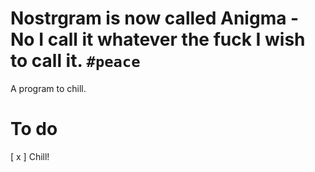 # Nostrgram is now called Anigma - No I call it whatever the fuck I wish to call it. `#peace`

A program to chill.

# To do
 [ x ] Chill!
